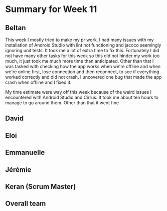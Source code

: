# Summary for Week 11

## Beltan

This week I mostly tried to make my pr work. I had many issues with my installation of Android Studio with lint not functioning and jacoco seemingly ignoring unit tests. It took me a lot of extra time to fix this. Fortunately I did not have many other tasks for this week so this did not hinder my work too much, it just took me much more time than anticipated. Other than that I was tasked with checking how the app works when we're offline and when we're online first, lose connection and then reconnect, to see if everything worked correctly and did not crash. I uncovered one bug that made the app crash when offline and I fixed it.

My time estimate were way off this week because of the weird issues I encountered with Android Studio and Cirrus. It took me about ten hours to manage to go around them. Other than that it went fine

## David



## Eloi 



## Emmanuelle



## Jérémie 



## Keran (Scrum Master)



## Overall team


